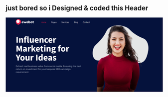 ## just bored so i Designed & coded this Header

![Header screen](https://github.com/ayoub-bani/Hero/blob/master/src/screen/header-screen.png)

